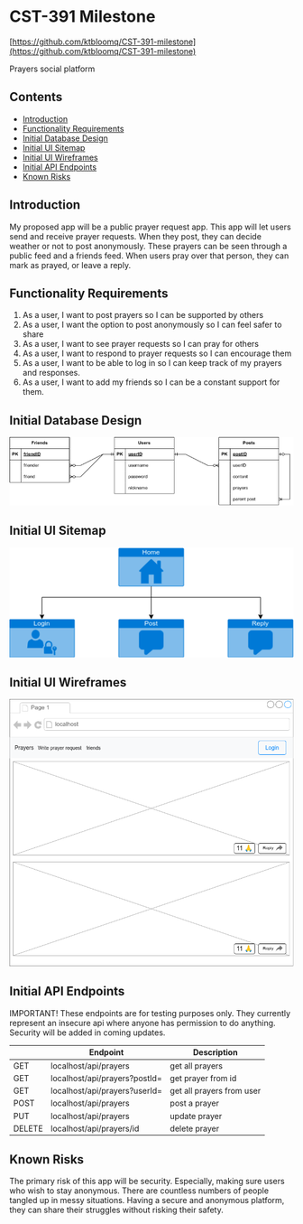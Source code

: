 # CST-391 Milestone
[https://github.com/ktbloomq/CST-391-milestone](https://github.com/ktbloomq/CST-391-milestone)


Prayers social platform 

## Contents
- [Introduction](#introduction)
- [Functionality Requirements](#functionality-requirements)
- [Initial Database Design](#initial-database-design)
- [Initial UI Sitemap](#initial-ui-sitemap)
- [Initial UI Wireframes](#initial-ui-wireframes)
- [Initial API Endpoints](#initial-api-endpoints)
- [Known Risks](#known-risks)

## Introduction
My proposed app will be a public prayer request app. This app will let users send and receive prayer requests. When they post, they can decide weather or not to post anonymously. These prayers can be seen through a public feed and a friends feed. When users pray over that person, they can mark as prayed, or leave a reply.

## Functionality Requirements
1. As a user, I want to post prayers so I can be supported by others
2. As a user, I want the option to post anonymously so I can feel safer to share
3. As a user, I want to see prayer requests so I can pray for others
4. As a user, I want to respond to prayer requests so I can encourage them
5. As a user, I want to be able to log in so I can keep track of my prayers and responses.
6. As a user, I want to add my friends so I can be a constant support for them.

## Initial Database Design

![entity relationshop](./Entity%20Relationship.drawio.png)

## Initial UI Sitemap

![sitemap](./sitemap.drawio.png)


## Initial UI Wireframes

![homepage](./wireframe.drawio.png)

## Initial API Endpoints

IMPORTANT! These endpoints are for testing purposes only. They currently represent an insecure api where anyone has permission to do anything. Security will be added in coming updates.

| | Endpoint | Description |
| - | - | - |
| GET | localhost/api/prayers | get all prayers
| GET | localhost/api/prayers?postId= | get prayer from id
| GET | localhost/api/prayers?userId= | get all prayers from user
| POST | localhost/api/prayers | post a prayer
| PUT | localhost/api/prayers | update prayer
| DELETE | localhost/api/prayers/id | delete prayer

## Known Risks
The primary risk of this app will be security. Especially, making sure users who wish to stay anonymous. There are countless numbers of people tangled up in messy situations. Having a secure and anonymous platform, they can share their struggles without risking their safety.